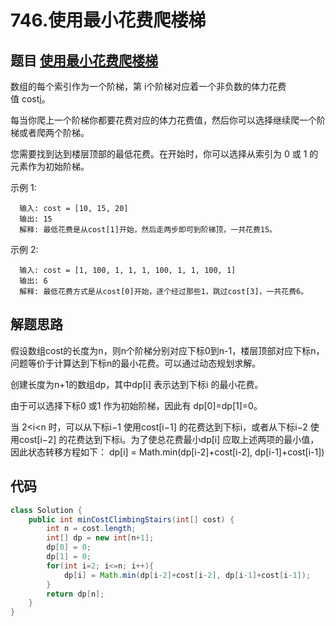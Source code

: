 # 746.使用最小花费爬楼梯

## 题目 [使用最小花费爬楼梯](https://leetcode-cn.com/problems/min-cost-climbing-stairs/)
数组的每个索引作为一个阶梯，第 i个阶梯对应着一个非负数的体力花费值 cost[i](索引从0开始)。

每当你爬上一个阶梯你都要花费对应的体力花费值，然后你可以选择继续爬一个阶梯或者爬两个阶梯。

您需要找到达到楼层顶部的最低花费。在开始时，你可以选择从索引为 0 或 1 的元素作为初始阶梯。

示例 1:

      输入: cost = [10, 15, 20]
      输出: 15
      解释: 最低花费是从cost[1]开始，然后走两步即可到阶梯顶，一共花费15。
示例 2:

      输入: cost = [1, 100, 1, 1, 1, 100, 1, 1, 100, 1]
      输出: 6
      解释: 最低花费方式是从cost[0]开始，逐个经过那些1，跳过cost[3]，一共花费6。

## 解题思路
假设数组cost的长度为n，则n个阶梯分别对应下标0到n-1，楼层顶部对应下标n，问题等价于计算达到下标n的最小花费。可以通过动态规划求解。

创建长度为n+1的数组dp，其中dp[i] 表示达到下标i 的最小花费。

由于可以选择下标0 或1 作为初始阶梯，因此有 dp[0]=dp[1]=0。

当 2<i<n 时，可以从下标i−1 使用cost[i−1] 的花费达到下标i，或者从下标i−2 使用cost[i−2] 的花费达到下标i。为了使总花费最小dp[i] 应取上述两项的最小值，因此状态转移方程如下：
        dp[i] = Math.min(dp[i-2]+cost[i-2], dp[i-1]+cost[i-1])


## 代码
```java
class Solution {
    public int minCostClimbingStairs(int[] cost) {
        int n = cost.length;
        int[] dp = new int[n+1];
        dp[0] = 0;
        dp[1] = 0;
        for(int i=2; i<=n; i++){
            dp[i] = Math.min(dp[i-2]+cost[i-2], dp[i-1]+cost[i-1]);
        }
        return dp[n];
    }
}
```
